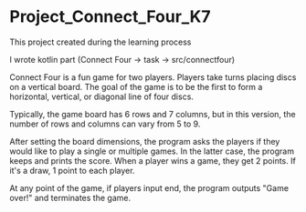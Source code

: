 # Project_Connect_Four_K7
This project created during the learning process

I wrote kotlin part 
(Connect Four -> task -> src/connectfour)

Connect Four is a fun game for two players. 
Players take turns placing discs on a vertical 
board. The goal of the game is to be the first 
to form a horizontal, vertical, or diagonal 
line of four discs. 

Typically, the game board has 6 rows and 7 
columns, but in this version, the number of 
rows and columns can vary from 5 to 9.

After setting the board dimensions, the 
program asks the players if they would like 
to play a single or multiple games. In the 
latter case, the program keeps and prints 
the score. When a player wins a game, they 
get 2 points. If it's a draw, 1 point to each 
player.

At any point of the game, if players input 
end, the program outputs "Game over!" and 
terminates the game.



